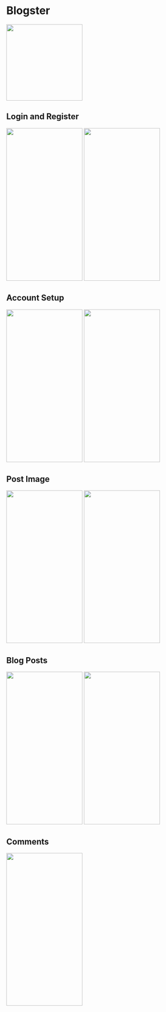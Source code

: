 # Blogster
<img src="https://user-images.githubusercontent.com/27882376/43730637-9eefea7a-99c9-11e8-9b6d-161448259af9.png" width="200" height="200" />

## Login and Register
<img src="https://user-images.githubusercontent.com/27882376/43729728-cd838fe8-99c6-11e8-9039-1937b767a47a.png" width="200" height="400" /> <img src="https://user-images.githubusercontent.com/27882376/43729836-226211ce-99c7-11e8-899e-637946d41607.png" width="200" height="400" />

## Account Setup
<img src="https://user-images.githubusercontent.com/27882376/43729910-6425a8d2-99c7-11e8-9bff-83952bf8ce47.png" width="200" height="400" /> <img src="https://user-images.githubusercontent.com/27882376/43729914-65660d72-99c7-11e8-9a66-afd382f745c0.png" width="200" height="400" />

## Post Image
<img src="https://user-images.githubusercontent.com/27882376/43729969-9387bd36-99c7-11e8-993b-b4e3b43d0f6e.png" width="200" height="400" /> <img src="https://user-images.githubusercontent.com/27882376/43729977-9a1a2e9a-99c7-11e8-8307-cba49886e3fc.png" width="200" height="400" />

## Blog Posts
<img src="https://user-images.githubusercontent.com/27882376/43730507-2ae57a14-99c9-11e8-80f2-2b1e51785441.png" width="200" height="400" /> <img src="https://user-images.githubusercontent.com/27882376/43730510-2cfc9166-99c9-11e8-8dae-57b1fb21a3d6.png" width="200" height="400" />

## Comments
<img src="https://user-images.githubusercontent.com/27882376/43730014-b826a6b6-99c7-11e8-884a-e661107f3730.png" width="200" height="400" />
